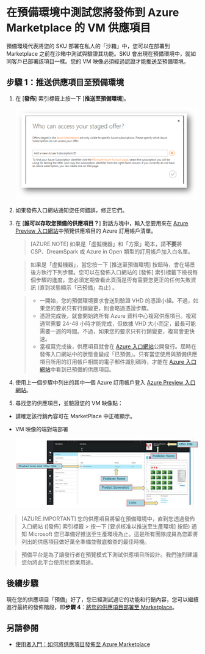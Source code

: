 <properties
   pageTitle="測試 VM 供應項目的 Marketplace 表現 | Microsoft Azure"
   description="了解如何測試您的 VM 供應項目在 Azure Marketplace 的表現。"
   services="marketplace-publishing"
   documentationCenter=""
   authors="HannibalSII"
   manager=""
   editor=""/>

<tags
   ms.service="marketplace"
   ms.devlang="na"
   ms.topic="article"
   ms.tgt_pltfrm="na"
   ms.workload="na"
   ms.date="08/01/2016"
   ms.author="hascipio" />

# 在預備環境中測試您將發佈到 Azure Marketplace 的 VM 供應項目

預備環境代表將您的 SKU 部署在私人的「沙箱」中，您可以在部署到 Marketplace 之前在沙箱中測試與驗證其功能。SKU 會出現在預備環境中，就如同客戶已部署該項目一樣。您的 VM 映像必須經過認證才能推送至預備環境。

## 步驟 1：推送供應項目至預備環境

1. 在 [**發佈**] 索引標籤上按一下 [**推送至預備環境**]。

    ![繪圖](media/marketplace-publishing-vm-image-test-in-staging/vm-image-push-to-staging.png)

2. 如果發佈入口網站通知您任何錯誤，修正它們。
3.	在 [**誰可以存取您預備的供應項目？**] 對話方塊中，輸入您要用來在 [Azure Preview 入口網站](https://portal.azure.com)中預覽供應項目的 Azure 訂用帳戶清單。

    >[AZURE.NOTE] 如果是「虛擬機器」和「方案」範本，請**不要**將 CSP、DreamSpark 或 Azure in Open 類型的訂用帳戶加入白名單。


    > 如果是「虛擬機器」，當您按一下 [推送至預備環境] 按鈕時，會在場景後方執行下列步驟。您可以在發佈入口網站的 [發佈] 索引標籤下檢視每個步驟的進度。您必須定期查看此頁面是否有需要您更正的任何失敗資訊 (直到狀態顯示「已預備」為止) 。

    > - 一開始，您的預備環境要求會送到驗證 VHD 的憑證小組。不過，如果您的要求只有行銷變更，則會略過憑證步驟。
    > - 憑證完成後，就會開始跨所有 Azure 資料中心複寫供應項目。複寫通常需要 24-48 小時才能完成，但依據 VHD 大小而定，最長可能需要一週的時間。不過，如果您的要求只有行銷變更，複寫會更快速。
    > - 當複寫完成後，供應項目就會在 [Azure 入口網站](http:/portal.azure.com)公開發行。屆時在發佈入口網站中的狀態會變成「已預備」。只有當您使用與預備供應項目所用的訂用帳戶相關的電子郵件識別碼時，才能在 [Azure 入口網站](http:/portal.azure.com)中看到已預備的供應項目。

4. 使用上一個步驟中列出的其中一個 Azure 訂用帳戶登入 [Azure Preview 入口網站](https://portal.azure.com)。
5. 尋找您的供應項目，並驗證您的 VM 映像點：
  - 請確定該行銷內容可在 MarketPlace 中正確顯示。
  - VM 映像的端對端部署

      ![img-map-portal](media/marketplace-publishing-push-to-staging/pubportal-mapping-azure-portal.jpg)

> [AZURE.IMPORTANT] 您的供應項目將留在預備環境中，直到您透過發佈入口網站 ([發佈] 索引標籤 > 按一下 [要求核准以推送至生產環境] 按鈕) 通知 Microsoft 您已準備好推送至生產環境為止。這是所有團隊成員為您即將列出的供應項目做好萬全準備並徹底檢查的最佳時機。

> 預備平台是為了讓發行者在預覽模式下測試供應項目所設計。我們強烈建議您勿將此平台使用於商業用途。

## 後續步驟
現在您的供應項目「預備」好了，您已經測試過它的功能和行銷內容，您可以繼續進行最終的發佈階段，即**步驟 4**：[將您的供應項目部署至 Marketplace](marketplace-publishing-push-to-production.md)。

## 另請參閱
- [使用者入門：如何將供應項目發佈至 Azure Marketplace](marketplace-publishing-getting-started.md)

<!---HONumber=AcomDC_0803_2016-->